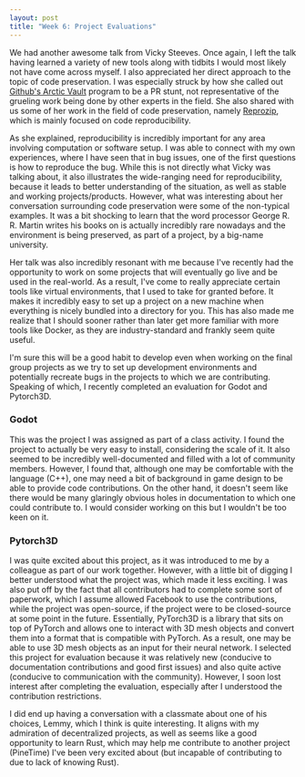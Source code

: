 ```yaml
---
layout: post
title: "Week 6: Project Evaluations"
---
```


We had another awesome talk from Vicky Steeves. Once again, I left the talk having learned a variety of new tools along with tidbits I would most likely not have come across myself. I also appreciated her direct approach to the topic of code preservation. I was especially struck by how she called out [Github's Arctic Vault](https://archiveprogram.github.com/) program to be a PR stunt, not representative of the grueling work being done by other experts in the field. She also shared with us some of her work in the field of code preservation, namely [Reprozip](https://github.com/VIDA-NYU/reprozip), which is mainly focused on code reproducibility.

As she explained, reproducibility is incredibly important for any area involving computation or software setup. I was able to connect with my own  experiences, where I have seen that in bug issues, one of the first questions is how to reproduce the bug. While this is not directly what Vicky was talking about, it also illustrates the wide-ranging need for reproducibility, because it leads to better understanding of the situation, as well as stable and working projects/products. However, what was interesting about her conversation surrounding code preservation were some of the non-typical examples. It was a bit shocking to learn that the word processor George R. R. Martin writes his books on is actually incredibly rare nowadays and the environment is being preserved, as part of a project, by a big-name university.

Her talk was also incredibly resonant with me because I've recently had the opportunity to work on some projects that will eventually go live and be used in the real-world. As a result, I've come to really appreciate certain tools like virtual environments, that I used to take for granted before. It makes it incredibly easy to set up a project on a new machine when everything is nicely bundled into a directory for you. This has also made me realize that I should sooner rather than later get more familiar with more tools like Docker, as they are industry-standard and frankly seem quite useful.

I'm sure this will be a good habit to develop even when working on the final group projects as we try to set up development environments and potentially recreate bugs in the projects to which we are contributing. Speaking of which, I recently completed an evaluation for Godot and Pytorch3D.

### Godot

This was the project I was assigned as part of a class activity. I found the project to actually be very easy to install, considering the scale of it. It also seemed to be incredibly well-documented and filled with a lot of community members. However, I found that, although one may be comfortable with the language (C++), one may need a bit of background in game design to be able to provide code contributions. On the other hand, it doesn't seem like there would be many glaringly obvious holes in documentation to which one could contribute to. I would consider working on this but I wouldn't be too keen on it.

### Pytorch3D

I was quite excited about this project, as it was introduced to me by a colleague as part of our work together. However, with a little bit of digging I better understood what the project was, which made it less exciting. I was also put off by the fact that all contributors had to complete some sort of paperwork, which I assume allowed Facebook to use the contributions, while the project was open-source, if the project were to be closed-source at some point in the future. Essentially, PyTorch3D is a library that sits on top of PyTorch and allows one to interact with 3D mesh objects and convert them into a format that is compatible with PyTorch. As a result, one may be able to use 3D mesh objects as an input for their neural network. I selected this project for evaluation because it was relatively new (conducive to documentation contributions and good first issues) and also quite active (conducive to communication with the community). However, I soon lost interest after completing the evaluation, especially after I understood the contribution restrictions.

I did end up having a conversation with a classmate about one of his choices, Lemmy, which I think is quite interesting. It aligns with my admiration of decentralized projects, as well as seems like a good opportunity to learn Rust, which may help me contribute to another project (PineTime) I've been very excited about (but incapable of contributing to due to lack of knowing Rust).
